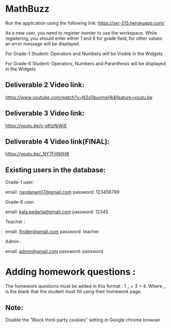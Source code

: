 # MathBuzz

Run the application using the following link:
https://ser-515.herokuapp.com/

As a new user, you need to register inorder to use the workspace. 
While registering, you should enter either 1 and 6 for grade field, for other values an error message will be displayed.

For Grade-1 Student:
Operators and Numbers will be Visible in the Widgets

For Grade-6 Student:
Operators, Numbers and Paranthesis will be displayed in the Widgets

Deliverable 2 Video link: 
---
https://www.youtube.com/watch?v=N3x0buymsHk&feature=youtu.be


Deliverable 3 Video link: 
---

https://youtu.be/c-sKlzNiWjE

Deliverable 4 Video link(FINAL): 
---
https://youtu.be/_NY7FitN0H8


Existing users in the database:
-
Grade-1 user:

email: nandanam17@gmail.com
password: 123456789

Grade-6 user:

email: kala.pedarla@gmail.com
password: 12345

Teacher :

email: findler@gmail.com
password: teacher

Admin :

email: admin@gmail.com
password: password


# Adding homework questions :
  The homework questions must be added in this format : 1 _ + 3 = 4. Where _ is the blank that the student must fill using their homework page.
  
  
  
Note:
--
Disable the "Block third-party cookies" setting in Google chrome browser
